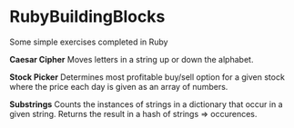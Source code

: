 # RubyBuildingBlocks
Some simple exercises completed in Ruby

**Caesar Cipher**
Moves letters in a string up or down the alphabet. 

**Stock Picker**
Determines most profitable buy/sell option for a given stock where the price each day is given as an array of numbers. 

**Substrings**
Counts the instances of strings in a dictionary that occur in a given string.  Returns the result in a hash of strings => occurences.
